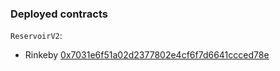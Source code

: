 ### Deployed contracts

`ReservoirV2`:

- Rinkeby [0x7031e6f51a02d2377802e4cf6f7d6641ccced78e](https://rinkeby.etherscan.io/address/0x7031e6f51a02d2377802e4cf6f7d6641ccced78e)
